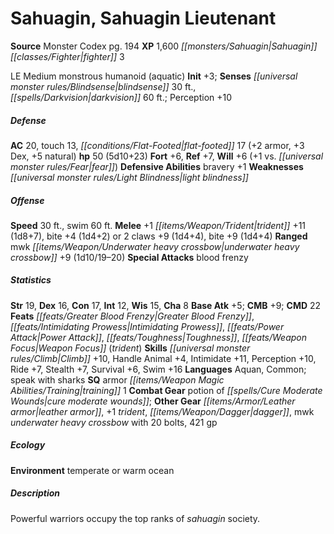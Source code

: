 ﻿---
cssclass: [monsters]
title1: Sahuagin, Sahuagin Lieutenant
title2: Sahuagin Lieutenant
CR: 5
sources:
- name: Monster Codex
  page: 194
  link: http://paizo.com/products/btpy9926?Pathfinder-Roleplaying-Game-Monster-Codex
XP: 1600
race: Sahuagin
classes:
- fighter 3
alignment: LE
size: Medium
type: monstrous humanoid
subtypes:
- aquatic
initiative:
  bonus: 3
senses:
  blindsense: 30
  darkvision: 60
AC:
  AC: 20
  touch: 13
  flat_footed: 17
  components:
    armor: 2
    dex: 3
    natural: 5
HP:
  HP: 50
  long: 5d10+23
saves:
  fort: 6
  ref: 7
  will: 6
  will_other: +1 vs. fear
defensive_abilities:
- bravery +1
weaknesses:
- light blindness
speeds:
  base: 30
  swim: 60
attacks:
  melee:
  - - text: +1 trident +11 (1d8+7)
      entries:
      - - damage: 1d8+7
      attack: +1 trident
      bonus:
      - 11
    - text: bite +4 (1d4+2)
      entries:
      - - damage: 1d4+2
      attack: bite
      bonus:
      - 4
  - - text: 2 claws +9 (1d4+4)
      entries:
      - - damage: 1d4+4
      count: 2
      attack: claws
      bonus:
      - 9
    - text: bite +9 (1d4+4)
      entries:
      - - damage: 1d4+4
      attack: bite
      bonus:
      - 9
  ranged:
  - - text: mwk underwater heavy crossbow +9 (1d10/19-20)
      entries:
      - - damage: 1d10
          crit_range: 19-20
      attack: mwk underwater heavy crossbow
      bonus:
      - 9
  special:
  - blood frenzy
ability_scores:
  STR: 19
  DEX: 16
  CON: 17
  INT: 12
  WIS: 15
  CHA: 8
BAB: 5
CMB: 9
CMD: 22
feats:
- name: Greater Blood Frenzy
- name: Intimidating Prowess
- name: Power Attack
- name: Toughness
- name: Weapon Focus (trident)
skills:
  Climb: 10
  Handle Animal: 4
  Intimidate: 11
  Perception: 10
  Ride: 7
  Stealth: 7
  Survival: 6
  Swim: 16
languages:
- Aquan
- Common
- speak with sharks
special_qualities:
- armor training 1
gear:
  combat:
  - potion of cure moderate wounds
  other:
  - leather armor
  - +1 trident
  - dagger
  - mwk underwater heavy crossbow with 20 bolts
  - 421 gp
ecology:
  environment: temperate or warm ocean
desc_long: Powerful warriors occupy the top ranks of sahuagin society.

---

# Sahuagin, Sahuagin Lieutenant

**Source** Monster Codex pg. 194
**XP** 1,600
_[[monsters/Sahuagin|Sahuagin]]_ _[[classes/Fighter|fighter]]_ 3

LE Medium monstrous humanoid (aquatic)
**Init** +3; **Senses** _[[universal monster rules/Blindsense|blindsense]]_ 30 ft., _[[spells/Darkvision|darkvision]]_ 60 ft.; Perception +10

##### Defense

**AC** 20, touch 13, _[[conditions/Flat-Footed|flat-footed]]_ 17 (+2 armor, +3 Dex, +5 natural)
**hp** 50 (5d10+23)
**Fort** +6, **Ref** +7, **Will** +6 (+1 vs. _[[universal monster rules/Fear|fear]]_)
**Defensive Abilities** bravery +1
**Weaknesses** _[[universal monster rules/Light Blindness|light blindness]]_

##### Offense
**Speed** 30 ft., swim 60 ft.
**Melee** +1 _[[items/Weapon/Trident|trident]]_ +11 (1d8+7), bite +4 (1d4+2) or 2 claws +9 (1d4+4), bite +9 (1d4+4)
**Ranged** mwk _[[items/Weapon/Underwater heavy crossbow|underwater heavy crossbow]]_ +9 (1d10/19–20)
**Special Attacks** blood frenzy

##### Statistics
**Str** 19, **Dex** 16, **Con** 17, **Int** 12, **Wis** 15, **Cha** 8
**Base Atk** +5; **CMB** +9; **CMD** 22
**Feats** _[[feats/Greater Blood Frenzy|Greater Blood Frenzy]]_, _[[feats/Intimidating Prowess|Intimidating Prowess]]_, _[[feats/Power Attack|Power Attack]]_, _[[feats/Toughness|Toughness]]_, _[[feats/Weapon Focus|Weapon Focus]]_ (_trident_)
**Skills** _[[universal monster rules/Climb|Climb]]_ +10, Handle Animal +4, Intimidate +11, Perception +10, Ride +7, Stealth +7, Survival +6, Swim +16
**Languages** Aquan, Common; speak with sharks
**SQ** armor _[[items/Weapon Magic Abilities/Training|training]]_ 1
**Combat Gear** potion of _[[spells/Cure Moderate Wounds|cure moderate wounds]]_; **Other Gear** _[[items/Armor/Leather armor|leather armor]]_, +1 _trident_, _[[items/Weapon/Dagger|dagger]]_, mwk _underwater heavy crossbow_ with 20 bolts, 421 gp

##### Ecology

**Environment** temperate or warm ocean

##### Description

Powerful warriors occupy the top ranks of _sahuagin_ society.
